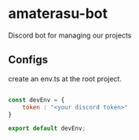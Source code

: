 # amaterasu-bot
Discord bot for managing our projects

## Configs
create an env.ts at the root project.

```javascript 

const devEnv = {
    token : "<your discord token>"
}

export default devEnv;

```
